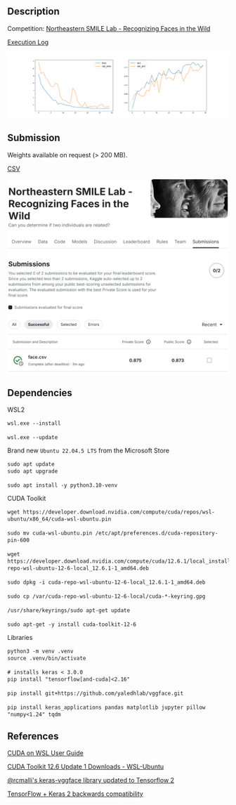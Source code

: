 ## Description

Competition: [Northeastern SMILE Lab - Recognizing Faces in the Wild](https://www.kaggle.com/c/recognizing-faces-in-the-wild)

[Execution Log](log.txt)

![Training Loss and Accuracy](graph.png)

## Submission

Weights available on request (> 200 MB).

[CSV](submission.csv)

![Kaggle](submission.png)

## Dependencies

WSL2

```shell
wsl.exe --install

wsl.exe --update
```

Brand new `Ubuntu 22.04.5 LTS` from the Microsoft Store

```shell
sudo apt update
sudo apt upgrade

sudo apt install -y python3.10-venv
```

CUDA Toolkit

```shell
wget https://developer.download.nvidia.com/compute/cuda/repos/wsl-ubuntu/x86_64/cuda-wsl-ubuntu.pin

sudo mv cuda-wsl-ubuntu.pin /etc/apt/preferences.d/cuda-repository-pin-600

wget https://developer.download.nvidia.com/compute/cuda/12.6.1/local_installers/cuda-repo-wsl-ubuntu-12-6-local_12.6.1-1_amd64.deb

sudo dpkg -i cuda-repo-wsl-ubuntu-12-6-local_12.6.1-1_amd64.deb

sudo cp /var/cuda-repo-wsl-ubuntu-12-6-local/cuda-*-keyring.gpg

/usr/share/keyrings/sudo apt-get update

sudo apt-get -y install cuda-toolkit-12-6
```

Libraries

```shell
python3 -m venv .venv
source .venv/bin/activate

# installs keras < 3.0.0
pip install "tensorflow[and-cuda]<2.16"

pip install git+https://github.com/yaledhlab/vggface.git

pip install keras_applications pandas matplotlib jupyter pillow "numpy<1.24" tqdm
```

## References

[CUDA on WSL User Guide](https://docs.nvidia.com/cuda/wsl-user-guide/index.html)

[CUDA Toolkit 12.6 Update 1 Downloads - WSL-Ubuntu](https://developer.nvidia.com/cuda-downloads?target_os=Linux&target_arch=x86_64&Distribution=WSL-Ubuntu&target_version=2.0&target_type=deb_local)

[@rcmalli's keras-vggface library updated to Tensorflow 2](https://github.com/yaledhlab/vggface)

[TensorFlow + Keras 2 backwards compatibility](https://keras.io/getting_started/)
